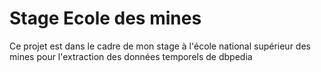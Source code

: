 Stage Ecole des mines
=====================
Ce projet est dans le cadre de mon stage à l'école national supérieur des mines 
pour l'extraction des données temporels de dbpedia
